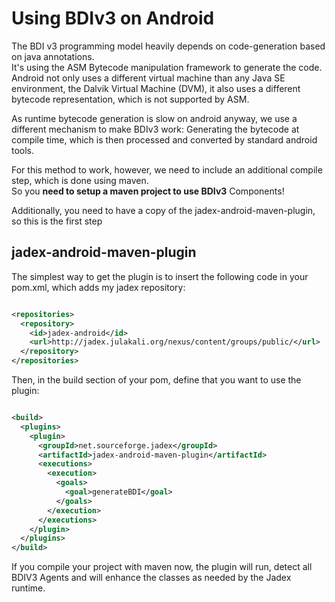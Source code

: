 <span>Using BDIv3 on Android</span> 
===================================

The BDI v3 programming model heavily depends on code-generation based on java annotations.\
It's using the ASM Bytecode manipulation framework to generate the code.\
Android not only uses a different virtual machine than any Java SE environment, the Dalvik Virtual Machine (DVM), it also uses a different bytecode representation, which is not supported by ASM.

As runtime bytecode generation is slow on android anyway, we use a different mechanism to make BDIv3 work: Generating the bytecode at compile time, which is then processed and converted by standard android tools.

For this method to work, however, we need to include an additional compile step, which is done using maven.\
So you **need to setup a maven project to use BDIv3** Components!

Additionally, you need to have a copy of the jadex-android-maven-plugin, so this is the first step

<span>jadex-android-maven-plugin</span> 
---------------------------------------

The simplest way to get the plugin is to insert the following code in your pom.xml, which adds my jadex repository:


```xml

<repositories>
  <repository>
    <id>jadex-android</id>
    <url>http://jadex.julakali.org/nexus/content/groups/public/</url>
  </repository>
</repositories>

```


<div class="wikimodel-emptyline">

</div>

Then, in the build section of your pom, define that you want to use the plugin:


```xml

<build>
  <plugins>
    <plugin>
      <groupId>net.sourceforge.jadex</groupId>
      <artifactId>jadex-android-maven-plugin</artifactId>
      <executions>
        <execution>
          <goals>
            <goal>generateBDI</goal>
          </goals>
        </execution>
      </executions>
    </plugin>
  </plugins>
</build>

```


If you compile your project with maven now, the plugin will run, detect all BDIV3 Agents and will enhance the classes as needed by the Jadex runtime.
